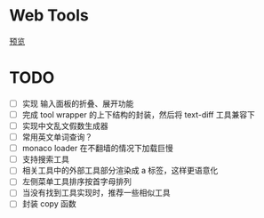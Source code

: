 # Web Tools

[预览](https://liuwenxing.tech/)

# TODO

- [ ] 实现 输入面板的折叠、展开功能
- [ ] 完成 tool wrapper 的上下结构的封装，然后将 text-diff 工具兼容下 
- [ ] 实现中文乱文假数生成器 
- [ ] 常用英文单词查询？
- [ ] monaco loader 在不翻墙的情况下加载巨慢
- [ ] 支持搜索工具
- [ ] 相关工具中的外部工具部分渲染成 a 标签，这样更语意化
- [ ] 左侧菜单工具排序按首字母排列
- [ ] 当没有找到工具实现时，推荐一些相似工具
- [ ] 封装 copy 函数
